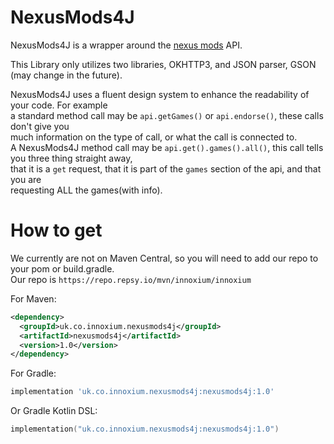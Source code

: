 # NexusMods4J

NexusMods4J is a wrapper around the [nexus mods](https://nexusmods.com) API.

This Library only utilizes two libraries, OKHTTP3, and JSON parser, GSON (may change in the future).

NexusMods4J uses a fluent design system to enhance the readability of your code. For example  
a standard method call may be `api.getGames()` or `api.endorse()`, these calls don't give you  
much information on the type of call, or what the call is connected to.  
A NexusMods4J method call may be `api.get().games().all()`, this call tells you three thing straight away,  
that it is a `get` request, that it is part of the `games` section of the api, and that you are  
requesting ALL the games(with info).

# How to get

We currently are not on Maven Central, so you will need to add our repo to your pom or build.gradle.  
Our repo is `https://repo.repsy.io/mvn/innoxium/innoxium`  

For Maven: 
```xml
<dependency>
  <groupId>uk.co.innoxium.nexusmods4j</groupId>
  <artifactId>nexusmods4j</artifactId>
  <version>1.0</version>
</dependency>
```

For Gradle:
```groovy
implementation 'uk.co.innoxium.nexusmods4j:nexusmods4j:1.0'
```

Or Gradle Kotlin DSL:
```kotlin
implementation("uk.co.innoxium.nexusmods4j:nexusmods4j:1.0")
```
